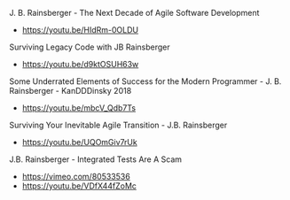 J. B. Rainsberger - The Next Decade of Agile Software Development
* https://youtu.be/HIdRm-0OLDU

Surviving Legacy Code with JB Rainsberger
* https://youtu.be/d9ktOSUH63w

Some Underrated Elements of Success for the Modern Programmer - J. B. Rainsberger - KanDDDinsky 2018
* https://youtu.be/mbcV_Qdb7Ts

Surviving Your Inevitable Agile Transition - J.B. Rainsberger
* https://youtu.be/UQOmGiv7rUk

J.B. Rainsberger - Integrated Tests Are A Scam
* https://vimeo.com/80533536
* https://youtu.be/VDfX44fZoMc
